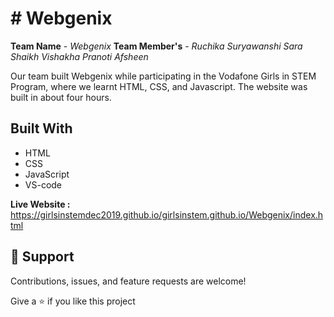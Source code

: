 # # Webgenix
**Team Name** - *Webgenix*
**Team Member's** -
 *Ruchika Suryawanshi*
*Sara Shaikh*
*Vishakha*
*Pranoti*
*Afsheen*

Our team built Webgenix while participating in the Vodafone Girls in STEM Program, where we learnt HTML, CSS, and Javascript. The website was built in about four hours.

## Built With
- HTML
- CSS
- JavaScript
- VS-code


**Live Website :**
https://girlsinstemdec2019.github.io/girlsinstem.github.io/Webgenix/index.html
## 🤝 Support

Contributions, issues, and feature requests are welcome!

Give a ⭐️ if you like this project
